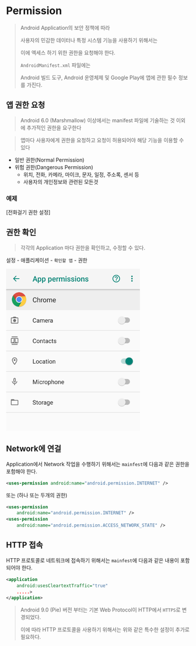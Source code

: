 # Permission

> Android Application의 보안 정책에 따라
>
> 사용자의 민감한 데이터나 특정 시스템 기능을 사용하기 위해서는
>
> 이에 엑세스 하기 위한 권한을 요청해야 한다.
>
>  
>
> `AndroidManifest.xml` 파일에는
>
> Android 빌드 도구, Android 운영체제 및 Google Play에 앱에 관한 필수 정보를 가진다.



## 앱 권한 요청

> Android 6.0 (Marshmallow) 이상에서는 manifest 파일에 기술하는 것 이외에 추가적인 권한을 요구한다

> 앱마다 사용자에게 권한을 요청하고 요청이 허용되어야 해당 기능을 이용할 수 있다

- 일반 권한(Normal Permission)
- 위험 권한(Dangerous Permission)
  - 위치, 전화, 카메라, 마이크, 문자, 일정, 주소록, 센서 등
  - 사용자의 개인정보와 관련된 모든것



### 예제

[전화걸기 권한 설정]





## 권한 확인

> 각각의 Application 마다 권한을 확인하고, 수정할 수 있다.

설정  -  애플리케이션  -  `확인할 앱` - 권한

![image-20200326112110160](Image/image-20200326112110160.png)







## Network에 연걸

Application에서 Network 작업을 수행하기 위해서는 `mainfest`에 다음과 같은 권한을 포함해야 한다.

```xml
<uses-permission android:name="android.permission.INTERNET" />
```

또는 (하나 또는 두개의 권한)

```xml
<uses-permission 
	android:name="android.permission.INTERNET" />
<uses-permission 
	android:name="android.permission.ACCESS_NETWORK_STATE" />
```



## HTTP 접속

HTTP 프로토콜로 네트워크에 접속하기 위해서는 `mainfest`에 다음과 같은 내용이 포함되어야 한다.

```xml
<application
	android:usesCleartextTraffic="true"
	.....>
</application>
```

> Android 9.0 (Pie) 버전 부터는 기본 Web Protocol이 HTTP에서 `HTTPS`로 변경되었다.
>
> 이에 따라 HTTP 프로토콜을 사용하기 위해서는 위와 같은 특수한 설정이 추가로 필요하다.
